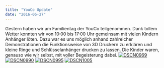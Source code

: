```yaml
---
title: "YouCo Update"
date: "2016-06-27"
---
```


Gestern haben wir am Familientag der YouCo teilgenommen. Dank tollem Wetter konnten wir von 10:00 bis 17:00 Uhr gemeinsam mit vielen Kindern Anhänger löten. Dazu war es uns möglich anhand zahlreicher Demonstrationen die Funktionsweise von 3D Druckern zu erklären und kleine Ringe und Schlüsselanhänger drucken zu lassen. Die Kinder waren, genauso wie wir selbst, mit voller Begeisterung dabei. [![DSCN0969](https://hackzogtum-coburg.de/wp-content/uploads/2016/06/DSCN0969-300x225.jpg)](https://hackzogtum-coburg.de/wp-content/uploads/2016/06/DSCN0969.jpg) [![DSCN0990](https://hackzogtum-coburg.de/wp-content/uploads/2016/06/DSCN0990-225x300.jpg)](https://hackzogtum-coburg.de/wp-content/uploads/2016/06/DSCN0990.jpg) [![DSCN0995](https://hackzogtum-coburg.de/wp-content/uploads/2016/06/DSCN0995-300x225.jpg)](https://hackzogtum-coburg.de/wp-content/uploads/2016/06/DSCN0995.jpg) [![DSCN1005](https://hackzogtum-coburg.de/wp-content/uploads/2016/06/DSCN1005-300x225.jpg)](https://hackzogtum-coburg.de/wp-content/uploads/2016/06/DSCN1005.jpg)
